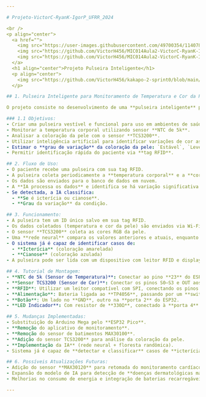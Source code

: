 ```yaml
---

# Projeto-VictorC-RyanK-IgorP_UFRR_2024

<br />  
<p align="center">
  <a href="">
    <img src="https://user-images.githubusercontent.com/49700354/114078715-a61b2f00-987f-11eb-8eef-6fd7cfc17d33.png" alt="" width="80" height="80">
    <img src="https://github.com/VictorH456/MIC014Aula2-VictorC-RyanK-IgorP_UFRR_2024/blob/main/imagens/maloca.png" alt="" width="80" height="80">
    <img src="https://github.com/VictorH456/MIC014Aula2-VictorC-RyanK-IgorP_UFRR_2024/blob/main/imagens/dcc.png" alt="" width="80" height="80">
  </a>
  <h1 align="center">Projeto Pulseira Inteligente</h1>
  <p align="center">
    <img src="https://github.com/VictorH456/kakapo-2-sprint0/blob/main/Imagens/logo2.jpeg">
  </p>

## 1. Pulseira Inteligente para Monitoramento de Temperatura e Cor da Pele

O projeto consiste no desenvolvimento de uma **pulseira inteligente** para monitoramento de **temperatura corporal** e **variação na coloração da pele**, com foco na **detecção de icterícia e cianose**, utilizando o microcontrolador **ESP32 Pico**.

### 1.1 Objetivos:
- Criar uma pulseira vestível e funcional para uso em ambientes de saúde pública.
- Monitorar a temperatura corporal utilizando sensor **NTC de 5k**.
- Analisar a coloração da pele com o sensor **TCS3200**.
- Utilizar inteligência artificial para identificar variações de cor associadas a **icterícia** e **cianose**.
- Estimar o **grau de variação** da coloração da pele: `Estável`, `Leve`, `Mediana` ou `Alta`.
- Permitir identificação rápida do paciente via **tag RFID**.

## 2. Fluxo de Uso:
- O paciente recebe uma pulseira com sua tag RFID.
- A pulseira coleta periodicamente a **temperatura corporal** e a **cor da pele (RGB)**.
- Os dados são enviados para o banco de dados em nuvem.
- A **IA processa os dados** e identifica se há variação significativa na cor da pele.
- Se detectada, a IA classifica:
  - **Se é icterícia ou cianose**.
  - **Grau da variação** da condição.

## 3. Funcionamento:
- A pulseira tem um ID único salvo em sua tag RFID.
- Os dados coletados (temperatura e cor da pele) são enviados via Wi-Fi para o **Realtime Database**.
- O sensor **TCS3200** coleta as cores RGB da pele.
- Uma **rede neural** compara os valores anteriores e atuais, enquanto uma **floresta randômica (Random Forest)** classifica o **grau da alteração**.
- O sistema já é capaz de identificar casos de:
  - **Icterícia** (coloração amarelada)
  - **Cianose** (coloração azulada)
- A pulseira pode ser lida com um dispositivo com leitor RFID e display, que consulta os dados do paciente diretamente no banco de dados.

## 4. Tutorial de Montagem:
- **NTC de 5k (Sensor de Temperatura)**: Conectar ao pino **23** do ESP32 Pico. Utilizar resistor de **5kΩ** em paralelo.
- **Sensor TCS3200 (Sensor de Cor)**: Conectar os pinos S0–S3 e OUT aos pinos digitais do ESP32 Pico.
- **RFID**: Utilizar um leitor compatível com SPI, conectando os pinos ao ESP32 Pico.
- **Alimentação**: Bateria ligada ao **TP4056**, passando por um **switch**, conectando ao **VIN (5V)** do ESP32.
- **Botão**: Um lado no **GND**, outro na **porta 2** do ESP32.
- **LED Indicador**: Com resistor de **330Ω**, conectado à **porta 4** do ESP32.

## 5. Mudanças Implementadas:
- Substituição do Arduino Mega pelo **ESP32 Pico**.
- **Remoção do aplicativo de monitoramento**.
- **Remoção do sensor de batimentos MAX30100**.
- **Adição do sensor TCS3200** para análise da coloração da pele.
- **Implementação da IA** (rede neural + floresta randômica).
- Sistema já é capaz de **detectar e classificar** casos de **icterícia e cianose** com base na variação da cor da pele.

## 6. Possíveis Atualizações Futuras:
- Adição do sensor **MAX30120** para retomada do monitoramento cardíaco.
- Expansão do modelo de IA para detecção de **doenças dermatológicas mais complexas**, como **câncer de pele**.
- Melhorias no consumo de energia e integração de baterias recarregáveis de longa duração.

---
```

